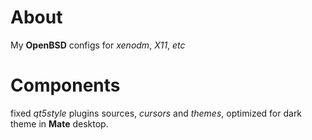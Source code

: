 # About
My **OpenBSD** configs for *xenodm*, *X11*, *etc* 

# Components
fixed *qt5style* plugins sources, *cursors* and *themes*, optimized for dark theme in **Mate** desktop.

